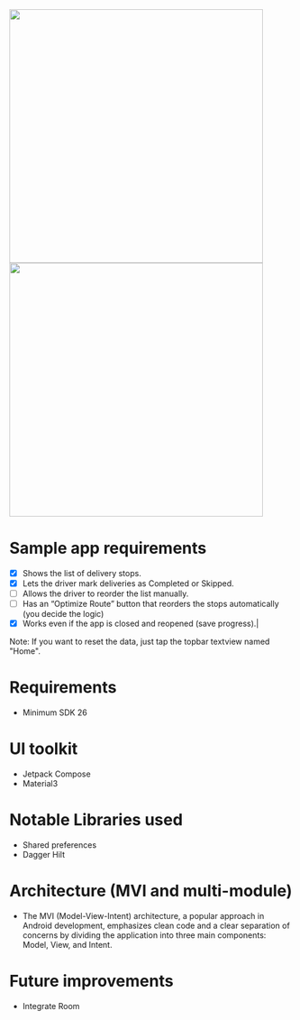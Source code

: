 <img src="https://github.com/franciscerio/ota-android/blob/master/images/ss1.png" width="450"/>
<img src="https://github.com/franciscerio/ota-android/blob/master/images/ss2.png" width="450"/>

# Sample app requirements
- [x] Shows the list of delivery stops.
- [x] Lets the driver mark deliveries as Completed or Skipped.
- [ ] Allows the driver to reorder the list manually.
- [ ] Has an “Optimize Route” button that reorders the stops automatically (you
  decide the logic)
- [x] Works even if the app is closed and reopened (save progress).|

Note:
If you want to reset the data, just tap the topbar textview named "Home".


# Requirements
- Minimum SDK 26

# UI toolkit
- Jetpack Compose
- Material3

# Notable Libraries used
- Shared preferences
- Dagger Hilt

# Architecture (MVI and multi-module)
- The MVI (Model-View-Intent) architecture, a popular approach in Android development, emphasizes clean code and a clear separation of concerns by dividing the application into three main components: Model, View, and Intent.

# Future improvements
- Integrate Room 
